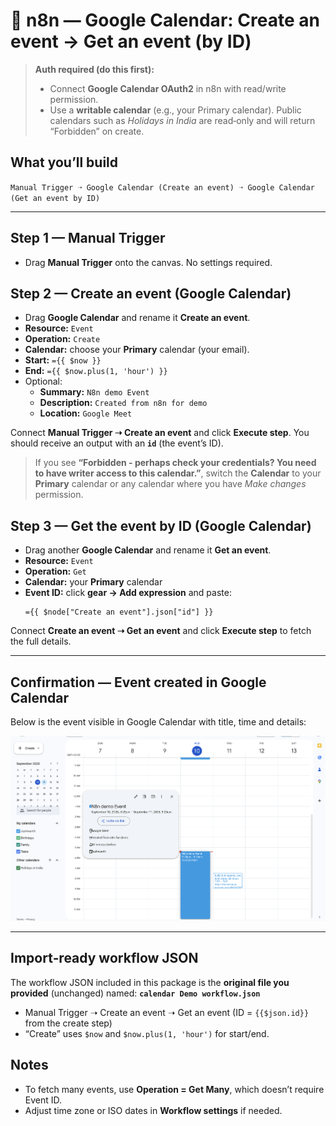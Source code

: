 # 📅 n8n — Google Calendar: Create an event → Get an event (by ID)

> **Auth required (do this first):**
> - Connect **Google Calendar OAuth2** in n8n with read/write permission.
> - Use a **writable calendar** (e.g., your Primary calendar). Public calendars such as *Holidays in India* are read‑only and will return “Forbidden” on create.

## What you’ll build
`Manual Trigger ➝ Google Calendar (Create an event) ➝ Google Calendar (Get an event by ID)`


---

## Step 1 — Manual Trigger
- Drag **Manual Trigger** onto the canvas. No settings required.

## Step 2 — Create an event (Google Calendar)
- Drag **Google Calendar** and rename it **Create an event**.
- **Resource:** `Event`
- **Operation:** `Create`
- **Calendar:** choose your **Primary** calendar (your email).
- **Start:** `={{ $now }}`
- **End:** `={{ $now.plus(1, 'hour') }}`
- Optional:
  - **Summary:** `N8n demo Event`
  - **Description:** `Created from n8n for demo`
  - **Location:** `Google Meet`

Connect **Manual Trigger ➝ Create an event** and click **Execute step**.
You should receive an output with an **`id`** (the event’s ID).


> If you see **“Forbidden - perhaps check your credentials? You need to have writer access to this calendar.”**, switch the **Calendar** to your **Primary** calendar or any calendar where you have *Make changes* permission.

## Step 3 — Get the event by ID (Google Calendar)
- Drag another **Google Calendar** and rename it **Get an event**.
- **Resource:** `Event`
- **Operation:** `Get`
- **Calendar:** your **Primary** calendar
- **Event ID:** click **gear → Add expression** and paste:
  ```
  ={{ $node["Create an event"].json["id"] }}
  ```

Connect **Create an event ➝ Get an event** and click **Execute step** to fetch the full details.


---

## Confirmation — Event created in Google Calendar
Below is the event visible in Google Calendar with title, time and details:

![Created event confirmation](images/created-event-confirmation.png)

---

## Import‑ready workflow JSON
The workflow JSON included in this package is the **original file you provided** (unchanged) named:
**`calendar Demo workflow.json`**

- Manual Trigger ➝ Create an event ➝ Get an event (ID = `{{$json.id}}` from the create step)
- “Create” uses `$now` and `$now.plus(1, 'hour')` for start/end.

## Notes
- To fetch many events, use **Operation = Get Many**, which doesn’t require Event ID.
- Adjust time zone or ISO dates in **Workflow settings** if needed.
